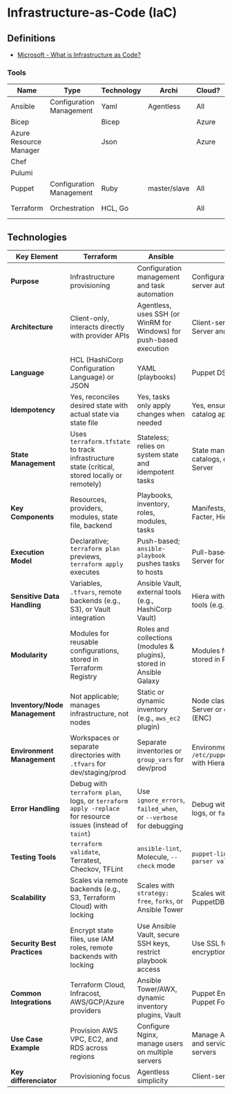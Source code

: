 # Infrastructure-as-Code (IaC)

## Definitions

* [Microsoft - What is Infrastructure as Code?](https://docs.microsoft.com/en-us/devops/deliver/what-is-infrastructure-as-code)

### Tools

Name                   | Type                     | Technology | Archi        | Cloud? | Components
-----------------------|--------------------------|------------|--------------|--------|-------------------
Ansible                | Configuration Management | Yaml       | Agentless    | All    | Modules, Playbooks
Bicep                  |                          | Bicep      |              | Azure  | -
Azure Resource Manager |                          | Json       |              | Azure  | -
Chef                   |                          |            |              |        | -
Pulumi                 |                          |            |              |        | -
Puppet                 | Configuration Management | Ruby       | master/slave | All    | -
Terraform              | Orchestration            | HCL, Go    |              | All    | Providers, Modules

## Technologies

Key Element                   | Terraform                                                                                                 | Ansible                                                             | Puppet
------------------------------|-----------------------------------------------------------------------------------------------------------|---------------------------------------------------------------------|-------------------------------------------------------------------------
**Purpose**                   | Infrastructure provisioning                                                                               | Configuration management and task automation                        | Configuration management and server automation
**Architecture**              | Client-only, interacts directly with provider APIs                                                        | Agentless, uses SSH (or WinRM for Windows) for push-based execution | Client-server model with Puppet Server and agents (pull-based)
**Language**                  | HCL (HashiCorp Configuration Language) or JSON                                                            | YAML (playbooks)                                                    | Puppet DSL (Ruby-based)
**Idempotency**               | Yes, reconciles desired state with actual state via state file                                            | Yes, tasks only apply changes when needed                           | Yes, ensures consistent state via catalog application
**State Management**          | Uses `terraform.tfstate` to track infrastructure state (critical, stored locally or remotely)             | Stateless; relies on system state and idempotent tasks              | State managed via PuppetDB and catalogs, compiled by Puppet Server
**Key Components**            | Resources, providers, modules, state file, backend                                                        | Playbooks, inventory, roles, modules, tasks                         | Manifests, modules, resources, Facter, Hiera, PuppetDB
**Execution Model**           | Declarative; `terraform plan` previews, `terraform apply` executes                                        | Push-based; `ansible-playbook` pushes tasks to hosts                | Pull-based; agents poll Puppet Server for catalogs
**Sensitive Data Handling**   | Variables, `.tfvars`, remote backends (e.g., S3), or Vault integration                                    | Ansible Vault, external tools (e.g., HashiCorp Vault)               | Hiera with `hiera-eyaml`, external tools (e.g., Vault)
**Modularity**                | Modules for reusable configurations, stored in Terraform Registry                                         | Roles and collections (modules & plugins), stored in Ansible Galaxy | Modules for reusable manifests, stored in Puppet Forge
**Inventory/Node Management** | Not applicable; manages infrastructure, not nodes                                                         | Static or dynamic inventory (e.g., `aws_ec2` plugin)                | Node classification via Puppet Server or external node classifiers (ENC)
**Environment Management**    | Workspaces or separate directories with `.tfvars` for dev/staging/prod                                    | Separate inventories or `group_vars` for dev/prod                   | Environments in `/etc/puppetlabs/code/environments` with Hiera data
**Error Handling**            | Debug with `terraform plan`, logs, or `terraform apply -replace` for resource issues (instead of `taint`) | Use `ignore_errors`, `failed_when`, or `--verbose` for debugging    | Debug with `puppet agent --debug`, logs, or `fail()` function
**Testing Tools**             | `terraform validate`, Terratest, Checkov, TFLint                                                          | `ansible-lint`, Molecule, `--check` mode                            | `puppet-lint`, `rspec-puppet`, `puppet parser validate`
**Scalability**               | Scales via remote backends (e.g., S3, Terraform Cloud) with locking                                       | Scales with `strategy: free`, `forks`, or Ansible Tower             | Scales with Puppetserver tuning, PuppetDB, or HA Puppet Server
**Security Best Practices**   | Encrypt state files, use IAM roles, remote backends with locking                                          | Use Ansible Vault, secure SSH keys, restrict playbook access        | Use SSL for Puppet Server, Hiera encryption, RBAC
**Common Integrations**       | Terraform Cloud, Infracost, AWS/GCP/Azure providers                                                       | Ansible Tower/AWX, dynamic inventory plugins, Vault                 | Puppet Enterprise, PuppetDB, r10k, Puppet Forge
**Use Case Example**          | Provision AWS VPC, EC2, and RDS across regions                                                            | Configure Nginx, manage users on multiple servers                   | Manage Apache, MySQL configs, and services on Linux/Windows servers
**Key differenciator**        | Provisioning focus                                                                                        | Agentless simplicity                                                | Client-server robustness
